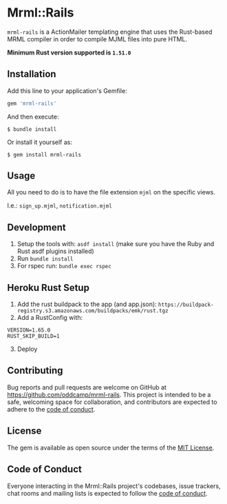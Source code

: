 # Mrml::Rails

`mrml-rails` is a ActionMailer templating engine that uses the Rust-based MRML compiler in order to compile MJML files into pure HTML.

**Minimum Rust version supported is `1.51.0`**

## Installation

Add this line to your application's Gemfile:

```ruby
gem 'mrml-rails'
```

And then execute:

    $ bundle install

Or install it yourself as:

    $ gem install mrml-rails

## Usage

All you need to do is to have the file extension `mjml` on the specific views.

I.e.: `sign_up.mjml`, `notification.mjml`

## Development

1. Setup the tools with: `asdf install` (make sure you have the Ruby and Rust asdf plugins installed)
2. Run `bundle install`
3. For rspec run: `bundle exec rspec`

## Heroku Rust Setup

1. Add the rust buildpack to the app (and app.json): `https://buildpack-registry.s3.amazonaws.com/buildpacks/emk/rust.tgz`
2. Add a RustConfig with:

```
VERSION=1.65.0
RUST_SKIP_BUILD=1
```

3. Deploy

## Contributing

Bug reports and pull requests are welcome on GitHub at https://github.com/oddcamp/mrml-rails. This project is intended to be a safe, welcoming space for collaboration, and contributors are expected to adhere to the [code of conduct](https://github.com/oddcamp/mrml-rails/blob/master/CODE_OF_CONDUCT.md).

## License

The gem is available as open source under the terms of the [MIT License](https://opensource.org/licenses/MIT).

## Code of Conduct

Everyone interacting in the Mrml::Rails project's codebases, issue trackers, chat rooms and mailing lists is expected to follow the [code of conduct](https://github.com/oddcamp/mrml-rails/blob/master/CODE_OF_CONDUCT.md).
